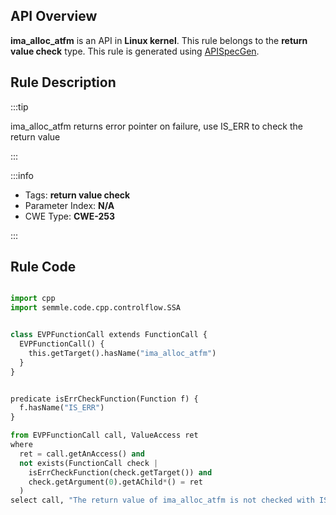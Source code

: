 ---
---


## API Overview
**ima_alloc_atfm** is an API in **Linux kernel**. This rule belongs to the **return value check** type. This rule is generated using [APISpecGen](../../tools/APISpecGen).
## Rule Description

:::tip

ima_alloc_atfm returns error pointer on failure, use IS_ERR to check the return value

:::

:::info

- Tags: **return value check**
- Parameter Index: **N/A**
- CWE Type: **CWE-253**

:::

## Rule Code
```python

import cpp
import semmle.code.cpp.controlflow.SSA


class EVPFunctionCall extends FunctionCall {
  EVPFunctionCall() {
    this.getTarget().hasName("ima_alloc_atfm")
  }
}


predicate isErrCheckFunction(Function f) {
  f.hasName("IS_ERR") 
}

from EVPFunctionCall call, ValueAccess ret
where
  ret = call.getAnAccess() and
  not exists(FunctionCall check |
    isErrCheckFunction(check.getTarget()) and
    check.getArgument(0).getAChild*() = ret
  )
select call, "The return value of ima_alloc_atfm is not checked with IS_ERR."
    
```